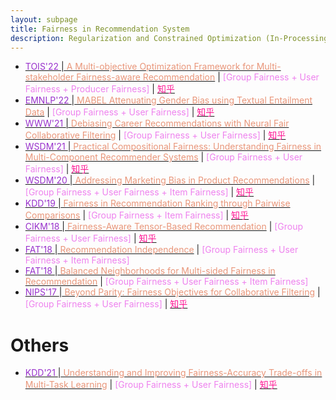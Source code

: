 ```yaml
---
layout: subpage
title: Fairness in Recommendation System
description: Regularization and Constrained Optimization (In-Processing)
---
```


<!-- - [<font color="DarkOrchid">' </font>\|<font color="DarkSalmon"> </font>]() \| <font color="Violet">[ Fairness +  Fairness]</font> \| [<font color="DeepPink">知乎</font>]() -->
- [<font color="DarkOrchid">TOIS'22 </font>\|<font color="DarkSalmon"> A Multi-objective Optimization Framework for Multi-stakeholder Fairness-aware Recommendation</font>](chrome-extension://ikhdkkncnoglghljlkmcimlnlhkeamad/pdf-viewer/web/viewer.html?file=https%3A%2F%2Farxiv.org%2Fpdf%2F2105.02951.pdf) \| <font color="Violet">[Group Fairness + User Fairness + Producer Fairness]</font> \| [<font color="DeepPink">知乎</font>](https://zhuanlan.zhihu.com/p/589152042)
- [<font color="DarkOrchid">EMNLP'22 </font>\|<font color="DarkSalmon"> MABEL Attenuating Gender Bias using Textual Entailment Data</font>](https://arxiv.org/abs/2210.14975) \| <font color="Violet">[Group Fairness + User Fairness]</font> \| [<font color="DeepPink">知乎</font>](https://zhuanlan.zhihu.com/p/591626090)
- [<font color="DarkOrchid">WWW'21 </font>\|<font color="DarkSalmon"> Debiasing Career Recommendations with Neural Fair Collaborative Filtering</font>](https://dl.acm.org/doi/10.1145/3442381.3449904) \| <font color="Violet">[Group Fairness + User Fairness]</font> \| [<font color="DeepPink">知乎</font>](https://zhuanlan.zhihu.com/p/467696782)
- [<font color="DarkOrchid">WSDM'21 </font>\|<font color="DarkSalmon"> Practical Compositional Fairness: Understanding Fairness in Multi-Component Recommender Systems</font>](https://dl.acm.org/doi/abs/10.1145/3437963.3441732) \| <font color="Violet">[Group Fairness + User Fairness]</font> \| [<font color="DeepPink">知乎</font>](https://zhuanlan.zhihu.com/p/478404948)
- [<font color="DarkOrchid">WSDM'20 </font>\|<font color="DarkSalmon"> Addressing Marketing Bias in Product Recommendations</font>](https://dl.acm.org/doi/abs/10.1145/3336191.3371855) \| <font color="Violet">[Group Fairness + User Fairness + Item Fairness]</font> \| [<font color="DeepPink">知乎</font>](https://zhuanlan.zhihu.com/p/608319035)
- [<font color="DarkOrchid">KDD'19 </font>\|<font color="DarkSalmon"> Fairness in Recommendation Ranking through Pairwise Comparisons</font>](https://dl.acm.org/doi/abs/10.1145/3292500.3330745) \| <font color="Violet">[Group Fairness + Item Fairness]</font> \| [<font color="DeepPink">知乎</font>](https://zhuanlan.zhihu.com/p/472696909)
- [<font color="DarkOrchid">CIKM'18 </font>\|<font color="DarkSalmon"> Fairness-Aware Tensor-Based Recommendation</font>](https://dl.acm.org/doi/10.1145/3269206.3271795) \| <font color="Violet">[Group Fairness + User Fairness]</font> \| [<font color="DeepPink">知乎</font>](https://zhuanlan.zhihu.com/p/468267697)
- [<font color="DarkOrchid">FAT'18 </font>\|<font color="DarkSalmon"> Recommendation Independence</font>](http://proceedings.mlr.press/v81/kamishima18a.html) \| <font color="Violet">[Group Fairness + User Fairness + Item Fairness]</font>
- [<font color="DarkOrchid">FAT'18 </font>\|<font color="DarkSalmon"> Balanced Neighborhoods for Multi-sided Fairness in Recommendation</font>](https://proceedings.mlr.press/v81/burke18a.html) \| <font color="Violet">[Group Fairness + User Fairness + Item Fairness]</font>
- [<font color="DarkOrchid">NIPS'17 </font>\|<font color="DarkSalmon"> Beyond Parity: Fairness Objectives for Collaborative Filtering</font>](https://proceedings.neurips.cc/paper/2017/hash/e6384711491713d29bc63fc5eeb5ba4f-Abstract.html) \| <font color="Violet">[Group Fairness + User Fairness]</font> \| [<font color="DeepPink">知乎</font>](https://zhuanlan.zhihu.com/p/436851842)

# Others
- [<font color="DarkOrchid">KDD'21 </font>\|<font color="DarkSalmon"> Understanding and Improving Fairness-Accuracy Trade-offs in Multi-Task Learning</font>](https://dl.acm.org/doi/10.1145/3447548.3467326) \| <font color="Violet">[Group Fairness + User Fairness]</font> \| [<font color="DeepPink">知乎</font>](https://zhuanlan.zhihu.com/p/560653562)

